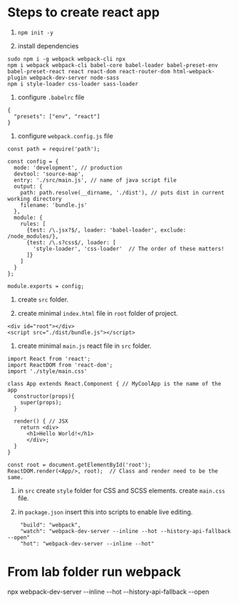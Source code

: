 # Steps to create react app

1. `npm init -y`

1. install dependencies
```
sudo npm i -g webpack webpack-cli npx
npm i webpack webpack-cli babel-core babel-loader babel-preset-env babel-preset-react react react-dom react-router-dom html-webpack-plugin webpack-dev-server node-sass
npm i style-loader css-loader sass-loader
``` 

1. configure `.babelrc` file
```
{
  "presets": ["env", "react"]
}
```

1. configure `webpack.config.js` file
```
const path = require('path');

const config = {
  mode: 'development', // production
  devtool: 'source-map',
  entry: './src/main.js', // name of java script file
  output: {
    path: path.resolve(__dirname, './dist'), // puts dist in current working directory
    filename: 'bundle.js'
  },
  module: {
    rules: [
      {test: /\.jsx?$/, loader: 'babel-loader', exclude: /node_modules/},
      {test: /\.s?css$/, loader: [
        'style-loader', 'css-loader'  // The order of these matters!
      ]}
    ]
  }
};

module.exports = config;
```

1. create `src` folder.

1. create minimal `index.html` file in `root` folder of project.
```
<div id="root"></div>
<script src="./dist/bundle.js"></script>
```

1. create minimal `main.js` react file in `src` folder.
```
import React from 'react';
import ReactDOM from 'react-dom';
import './style/main.css'

class App extends React.Component { // MyCoolApp is the name of the app
  constructor(props){
    super(props);
  }

  render() { // JSX
    return <div>
      <h1>Hello World!</h1>
      </div>;
  }
}

const root = document.getElementById('root');
ReactDOM.render(<App/>, root);  // Class and render need to be the same.
```

1. in `src` create `style` folder for CSS and SCSS elements.
create `main.css` file.

1. in `package.json` insert this into scripts to enable live editing.
```
    "build": "webpack",
    "watch": "webpack-dev-server --inline --hot --history-api-fallback --open"
    "hot": "webpack-dev-server --inline --hot"
```

# From lab folder run webpack
npx webpack-dev-server --inline --hot --history-api-fallback --open
